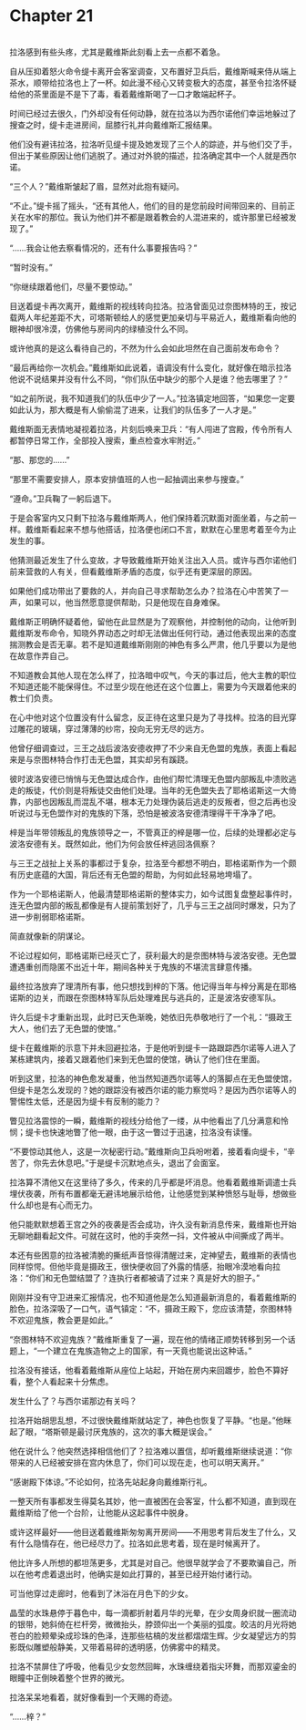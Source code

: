 # Chapter 21

<br>
拉洛感到有些头疼，尤其是戴维斯此刻看上去一点都不着急。

自从压抑着怒火命令缇卡离开会客室调查，又布置好卫兵后，戴维斯喊来侍从端上茶水，顺带给拉洛也上了一杯。如此漫不经心又转变极大的态度，甚至令拉洛怀疑给他的茶里面是不是下了毒，看着戴维斯喝了一口才敢端起杯子。

时间已经过去很久，门外却没有任何动静，就在拉洛以为西尔诺他们幸运地躲过了搜查之时，缇卡走进房间，屈膝行礼并向戴维斯汇报结果。

他们没有避讳拉洛，拉洛听见缇卡提及她发现了三个人的踪迹，并与他们交了手，但出于某些原因让他们逃脱了。通过对外貌的描述，拉洛确定其中一个人就是西尔诺。

“三个人？”戴维斯皱起了眉，显然对此抱有疑问。

“不止。”缇卡摇了摇头，“还有其他人，他们的目的是您前段时间带回来的、目前正关在水牢的那位。我认为他们并不都是跟着教会的人混进来的，或许那里已经被发现了。”

“……我会让他去察看情况的，还有什么事要报告吗？”

“暂时没有。”

“你继续跟着他们，尽量不要惊动。”

目送着缇卡再次离开，戴维斯的视线转向拉洛。拉洛曾面见过奈图林特的王，按记载两人年纪差距不大，可塔斯顿给人的感觉更加亲切与平易近人，戴维斯看向他的眼神却很冷漠，仿佛他与房间内的绿植没什么不同。

或许他真的是这么看待自己的，不然为什么会如此坦然在自己面前发布命令？

“最后再给你一次机会。”戴维斯如此说着，语调没有什么变化，就好像在暗示拉洛他说不说结果并没有什么不同，“你们队伍中缺少的那个人是谁？他去哪里了？”

“如之前所说，我不知道我们的队伍中少了一人。”拉洛镇定地回答，“如果您一定要如此认为，那大概是有人偷偷混了进来，让我们的队伍多了一人才是。”

戴维斯面无表情地凝视着拉洛，片刻后唤来卫兵：“有人闯进了宫殿，传令所有人都暂停日常工作，全部投入搜索，重点检查水牢附近。”

“那、那您的……”

“那里不需要安排人，原本安排值班的人也一起抽调出来参与搜查。”

“遵命。”卫兵鞠了一躬后退下。

于是会客室内又只剩下拉洛与戴维斯两人，他们保持着沉默面对面坐着，与之前一样。戴维斯看起来不想与他搭话，拉洛便也闭口不言，默默在心里思考着至今为止发生的事。

他猜测最近发生了什么变故，才导致戴维斯开始关注出入人员。或许与西尔诺他们前来营救的人有关，但看戴维斯矛盾的态度，似乎还有更深层的原因。

如果他们成功带出了要救的人，并向自己寻求帮助怎么办？拉洛在心中苦笑了一声，如果可以，他当然愿意提供帮助，只是他现在自身难保。

戴维斯正明确怀疑着他，留他在此显然是为了观察他，并控制他的动向，让他听到戴维斯发布命令，知晓外界动态之时却无法做出任何行动，通过他表现出来的态度揣测教会是否无辜。若不是知道戴维斯刚刚的神色有多么严肃，他几乎要以为是他在故意作弄自己。

不知道教会其他人现在怎么样了，拉洛暗中叹气，今天的事过后，他大主教的职位不知道还能不能保得住。不过至少现在他还在这个位置上，需要为今天跟着他来的教士们负责。

在心中他对这个位置没有什么留念，反正待在这里只是为了寻找梓。拉洛的目光穿过雕花的玻璃，穿过薄薄的纱帘，投向无穷无尽的远方。

他曾仔细调查过，三王之战后波洛安德收押了不少来自无色盟的鬼族，表面上看起来是与奈图林特合作打击无色盟，其实却另有蹊跷。

彼时波洛安德已悄悄与无色盟达成合作，由他们帮忙清理无色盟内部叛乱中溃败逃走的叛徒，代价则是将叛徒交由他们处理。当年的无色盟失去了耶格诺斯这一大倚靠，内部也因叛乱而混乱不堪，根本无力处理伪装后逃走的反叛者，但之后再也没听说过与无色盟作对的鬼族的下落，恐怕是被波洛安德清理得干干净净了吧。

梓是当年带领叛乱的鬼族领导之一，不管真正的梓是哪一位，后续的处理都必定与波洛安德有关。既然如此，他们为何会放任梓逃回洛佩察？

与三王之战扯上关系的事都过于复杂，拉洛至今都想不明白，耶格诺斯作为一个颇有历史底蕴的大国，背后还有无色盟的帮助，为何如此轻易地垮塌了。

作为一个耶格诺斯人，他最清楚耶格诺斯的整体实力，如今试图复盘整起事件时，连无色盟内部的叛乱都像是有人提前策划好了，几乎与三王之战同时爆发，只为了进一步削弱耶格诺斯。

简直就像新的阴谋论。

不论过程如何，耶格诺斯已经灭亡了，获利最大的是奈图林特与波洛安德。无色盟遭遇重创而隐匿不出近十年，期间各种关于鬼族的不堪流言肆意传播。

最终拉洛放弃了理清所有事，他只想找到梓的下落。他记得当年与梓分离是在耶格诺斯的边关，而跟在奈图林特军队后处理难民与逃兵的，正是波洛安德军队。

许久后缇卡才重新出现，此时已天色渐晚，她依旧先恭敬地行了一个礼：“摄政王大人，他们去了无色盟的使馆。”

缇卡在戴维斯的示意下并未回避拉洛，于是他听到缇卡一路跟踪西尔诺等人进入了某栋建筑内，接着又跟着他们来到无色盟的使馆，确认了他们住在里面。

听到这里，拉洛的神色愈发凝重，他当然知道西尔诺等人的落脚点在无色盟使馆，但缇卡是怎么发现的？她的跟踪没有被西尔诺的能力察觉吗？是因为西尔诺等人的警惕性太低，还是因为缇卡有反制的能力？

瞥见拉洛震惊的一瞬，戴维斯的视线分给他了一缕，从中他看出了几分满意和怜悯；缇卡也快速地瞥了他一眼，由于这一瞥过于迅速，拉洛没有读懂。

“不要惊动其他人，这是一次秘密行动。”戴维斯向卫兵吩咐着，接着看向缇卡，“辛苦了，你先去休息吧。”于是缇卡沉默地点头，退出了会面室。

拉洛算不清他又在这里待了多久，传来的几乎都是坏消息。他看着戴维斯调遣士兵埋伏夜袭，所有布置都毫无避讳地展示给他，让他感觉到某种愤怒与耻辱，想做些什么却也是有心而无力。

他只能默默想着王宫之外的夜袭是否会成功，许久没有新消息传来，戴维斯也开始无聊地翻看起文件。可就在这时，他的手突然一抖，文件被从中间撕成了两半。

本还有些困意的拉洛被清脆的撕纸声音惊得清醒过来，定神望去，戴维斯的表情也同样惊愕。但他毕竟是摄政王，很快便收回了外露的情感，抬眼冷漠地看向拉洛：“你们和无色盟结盟了？连执行者都被请了过来？真是好大的胆子。”

刚刚并没有守卫进来汇报情况，也不知道他是怎么知道最新消息的，看着戴维斯的脸色，拉洛深吸了一口气，语气镇定：“不，摄政王殿下，您应该清楚，奈图林特不欢迎鬼族，教会更是如此。”

“奈图林特不欢迎鬼族？”戴维斯重复了一遍，现在他的情绪正顺势转移到另一个话题上，“一个建立在鬼族造物之上的国家，有一天竟也能说出这种话。”

拉洛没有接话，他看着戴维斯从座位上站起，开始在房内来回踱步，脸色不算好看，整个人看起来十分焦虑。

发生什么了？与西尔诺那边有关吗？

拉洛开始胡思乱想，不过很快戴维斯就站定了，神色也恢复了平静。“也是。”他眯起了眼，“塔斯顿是最讨厌鬼族的，这次的事大概是误会。”

他在说什么？他突然选择相信他们了？拉洛难以置信，却听戴维斯继续说道：“你带来的人已经被安排在宫内休息了，你们可以现在走，也可以明天离开。”

“感谢殿下体谅。”不论如何，拉洛先站起身向戴维斯行礼。

一整天所有事都发生得莫名其妙，他一直被困在会客室，什么都不知道，直到现在戴维斯给了他一个台阶，让他能从这起事件中脱身。

或许这样最好——他目送着戴维斯匆匆离开房间——不用思考背后发生了什么，又有什么隐情存在，他已经尽力了。拉洛如此思考着，现在是时候离开了。

他比许多人所想的都坦荡更多，尤其是对自己。他很早就学会了不要欺骗自己，所以在他考虑着退出时，他确实是如此打算的，甚至已经开始付诸行动。

可当他穿过走廊时，他看到了沐浴在月色下的少女。

晶莹的水珠悬停于暮色中，每一滴都折射着月华的光晕，在少女周身织就一圈流动的银带，她斜倚在栏杆旁，微微抬头，脖颈仰出一个美丽的弧度。皎洁的月光将她苍白的脸颊晕染成珍珠的色泽，连那些枯槁的发丝都熠熠生辉。少女凝望远方的剪影既似雕塑般静美，又带着易碎的透明感，仿佛雾中的精灵。

拉洛不禁屏住了呼吸，他看见少女忽然回眸，水珠缠绕着指尖环舞，而那双鎏金的眼瞳中正倒映着整个世界的微光。

拉洛呆呆地看着，就好像看到一个天赐的奇迹。

“……梓？”
